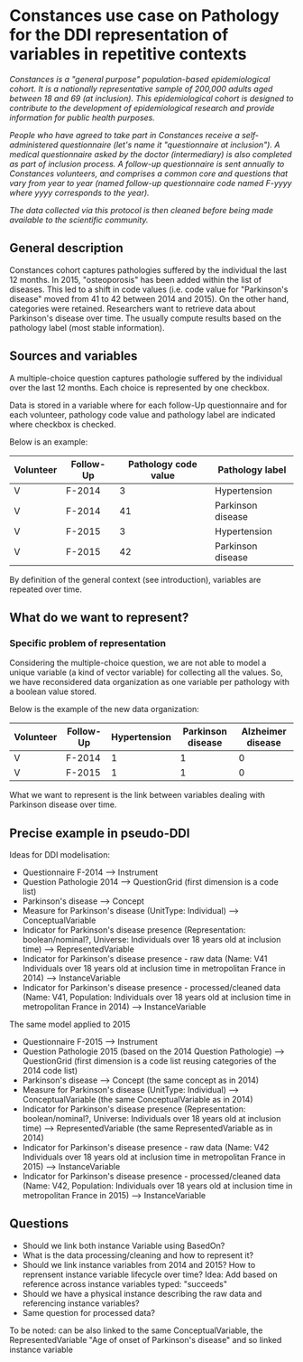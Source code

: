# Constances use case on Pathology for the DDI representation of variables in repetitive contexts
*Constances is a "general purpose" population-based epidemiological cohort. It is a nationally representative sample of 200,000 adults aged between 18 and 69 (at inclusion). This epidemiological cohort is designed to contribute to the development of epidemiological research and provide information for public health purposes.*

*People who have agreed to take part in Constances receive a self-administered questionnaire (let's name it "questionnaire at inclusion"). A medical questionnaire asked by the doctor (intermediary) is also completed as part of inclusion process. A follow-up questionnaire is sent annually to Constances volunteers, and comprises a common core and questions that vary from year to year (named follow-up questionnaire code named F-yyyy where yyyy corresponds to the year).*

*The data collected via this protocol is then cleaned before being made available to the scientific community.*

## General description
Constances cohort captures pathologies suffered by the individual the last 12 months. In 2015, "osteoporosis" has been added within the list of diseases. This led to a shift in code values (i.e. code value for "Parkinson's disease" moved from 41 to 42 between 2014 and 2015). On the other hand, categories were retained.
Researchers want to retrieve data about Parkinson's disease over time. The usually compute results based on the pathology label (most stable information).

## Sources and variables
A multiple-choice question captures pathologie suffered by the individual over the last 12 months. Each choice is represented by one checkbox.

Data is stored in a variable where for each follow-Up questionnaire and for each volunteer, pathology code value and pathology label are indicated where checkbox is checked.

Below is an example:

| Volunteer | Follow-Up | Pathology code value| Pathology label |
| -------- | -------- | -------- | -------- |
| V    | F-2014     | 3 | Hypertension |
| V | F-2014 | 41 | Parkinson disease |
| V    | F-2015     | 3 | Hypertension |
| V | F-2015 | 42 | Parkinson disease |

By definition of the general context (see introduction), variables are repeated over time. 

## What do we want to represent?
### Specific problem of representation

Considering the multiple-choice question, we are not able to model a unique variable (a kind of vector variable) for collecting all the values. So, we have reconsidered data organization as one variable per pathology with a boolean value stored.

Below is the example of the new data organization:

| Volunteer | Follow-Up  | Hypertension | Parkinson disease | Alzheimer disease |
|-----------|------------|--------------|-------------------|-------------------|
| V         | F-2014     | 1            | 1                 | 0                 |
| V         | F-2015     | 1            | 1                 | 0                 |


What we want to represent is the link between variables dealing with Parkinson disease over time.

## Precise example in pseudo-DDI
Ideas for DDI modelisation:
- Questionnaire F-2014 --> Instrument
- Question Pathologie 2014 --> QuestionGrid (first dimension is a code list)
- Parkinson's disease --> Concept
- Measure for Parkinson's disease (UnitType: Individual) --> ConceptualVariable
- Indicator for Parkinson's disease presence  (Representation: boolean/nominal?, Universe: Individuals over 18 years old at inclusion time) --> RepresentedVariable
- Indicator for Parkinson's disease presence - raw data (Name: V41 Individuals over 18 years old at inclusion time in metropolitan France in 2014) --> InstanceVariable
- Indicator for Parkinson's disease presence - processed/cleaned data (Name: V41, Population: Individuals over 18 years old at inclusion time in metropolitan France in 2014) --> InstanceVariable

The same model applied to 2015
- Questionnaire F-2015 --> Instrument
- Question Pathologie 2015 (based on the 2014 Question Pathologie) --> QuestionGrid (first dimension is a code list reusing categories of the 2014 code list)
- Parkinson's disease --> Concept (the same concept as in 2014)
- Measure for Parkinson's disease (UnitType: Individual) --> ConceptualVariable (the same ConceptualVariable as in 2014)
- Indicator for Parkinson's disease presence  (Representation: boolean/nominal?, Universe: Individuals over 18 years old at inclusion time) --> RepresentedVariable (the same RepresentedVariable as in 2014)
- Indicator for Parkinson's disease presence - raw data (Name: V42 Individuals over 18 years old at inclusion time in metropolitan France in 2015) --> InstanceVariable
- Indicator for Parkinson's disease presence - processed/cleaned data (Name: V42, Population: Individuals over 18 years old at inclusion time in metropolitan France in 2015) --> InstanceVariable

## Questions
- Should we link both instance Variable using BasedOn?
- What is the data processing/cleaning and how to represent it?
- Should we link instance variables from 2014 and 2015? How to reprensent instance variable lifecycle over time? Idea: Add based on reference across instance variables typed: "succeeds"
- Should we have a physical instance describing the raw data and referencing instance variables?
- Same question for processed data? 

To be noted: can be also linked to the same ConceptualVariable, the RepresentedVariable "Age of onset of Parkinson's disease" and so linked instance variable
